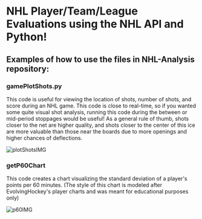 # NHL Player/Team/League Evaluations using the NHL API and Python!

## Examples of how to use the files in NHL-Analysis repository: 

### gamePlotShots.py

This code is useful for viewing the location of shots, number of shots, and score during an NHL game. This code is close to real-time, so if you wanted some quite visual shot analysis, running this code during the between or mid-period stoppages would be useful! As a general rule of thumb, shots closer to the net are higher quality, and shots closer to the center of this ice are more valuable than those near the boards due to more openings and higher chances of deflections. 

![plotShotsIMG](https://github.com/skarafanda/NHL-Analysis/assets/78100308/d376902c-6055-45fb-8d89-7a34a004e68c)

### getP60Chart

This code creates a chart visualizing the standard deviation of a player's points per 60 minutes. 
(The style of this chart is modeled after EvolvingHockey's player charts and was meant for educational purposes only)

![p60IMG](https://github.com/skarafanda/NHL-Analysis/assets/78100308/36cc46f8-932e-4924-8f54-2205e1b22acd)


